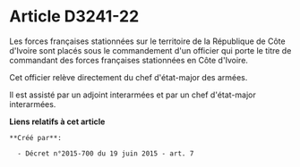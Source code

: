 # Article D3241-22

Les forces françaises stationnées sur le territoire de la République de Côte d'Ivoire sont placés sous le commandement d'un
officier qui porte le titre de commandant des forces françaises stationnées en Côte d'Ivoire. 

Cet officier relève directement du chef d'état-major des armées. 

Il est assisté par un adjoint interarmées et par un chef d'état-major interarmées.

**Liens relatifs à cet article**

	**Créé par**:

	  - Décret n°2015-700 du 19 juin 2015 - art. 7
